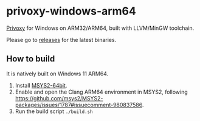 # privoxy-windows-arm64

[Privoxy](https://www.privoxy.org/) for Windows on ARM32/ARM64, built with LLVM/MinGW toolchain.

Please go to [releases](https://github.com/minnyres/privoxy-woa/releases) for the latest binaries.

## How to build

It is natively built on Windows 11 ARM64.

1. Install [MSYS2-64bit](https://www.msys2.org/).
2. Enable and open the Clang ARM64 environment in MSYS2, following https://github.com/msys2/MSYS2-packages/issues/1787#issuecomment-980837586.
3. Run the build script `./build.sh`
